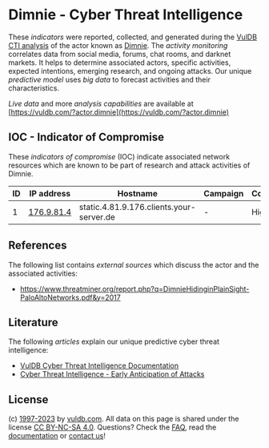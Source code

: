 # Dimnie - Cyber Threat Intelligence

These _indicators_ were reported, collected, and generated during the [VulDB CTI analysis](https://vuldb.com/?kb.cti) of the actor known as [Dimnie](https://vuldb.com/?actor.dimnie). The _activity monitoring_ correlates data from social media, forums, chat rooms, and darknet markets. It helps to determine associated actors, specific activities, expected intentions, emerging research, and ongoing attacks. Our unique _predictive model_ uses _big data_ to forecast activities and their characteristics.

_Live data_ and more _analysis capabilities_ are available at [https://vuldb.com/?actor.dimnie](https://vuldb.com/?actor.dimnie)

## IOC - Indicator of Compromise

These _indicators of compromise_ (IOC) indicate associated network resources which are known to be part of research and attack activities of Dimnie.

ID | IP address | Hostname | Campaign | Confidence
-- | ---------- | -------- | -------- | ----------
1 | [176.9.81.4](https://vuldb.com/?ip.176.9.81.4) | static.4.81.9.176.clients.your-server.de | - | High

## References

The following list contains _external sources_ which discuss the actor and the associated activities:

* https://www.threatminer.org/report.php?q=DimnieHidinginPlainSight-PaloAltoNetworks.pdf&y=2017

## Literature

The following _articles_ explain our unique predictive cyber threat intelligence:

* [VulDB Cyber Threat Intelligence Documentation](https://vuldb.com/?kb.cti)
* [Cyber Threat Intelligence - Early Anticipation of Attacks](https://www.scip.ch/en/?labs.20201022)

## License

(c) [1997-2023](https://vuldb.com/?kb.changelog) by [vuldb.com](https://vuldb.com/?kb.about). All data on this page is shared under the license [CC BY-NC-SA 4.0](https://creativecommons.org/licenses/by-nc-sa/4.0/). Questions? Check the [FAQ](https://vuldb.com/?kb.faq), read the [documentation](https://vuldb.com/?kb) or [contact us](https://vuldb.com/?contact)!
